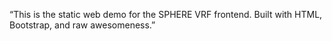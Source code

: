 “This is the static web demo for the SPHERE VRF frontend. Built with HTML, Bootstrap, and raw awesomeness.”
